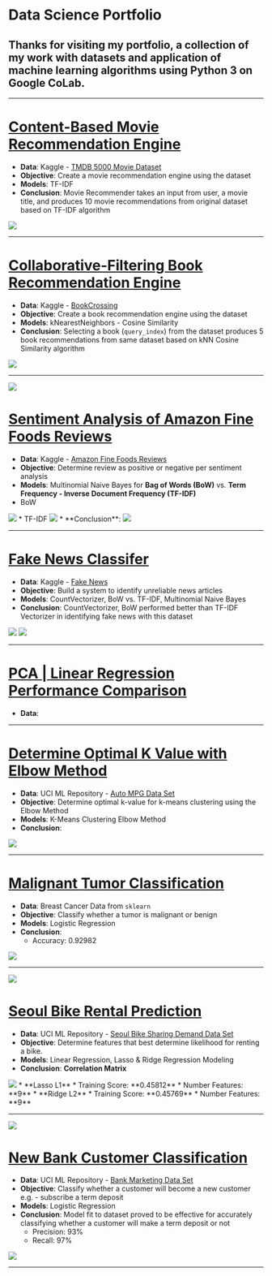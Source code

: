 <style>img.center {
    display: block;
    margin: 0 auto;
}
</style>
# Data Science Portfolio

## Thanks for visiting my portfolio, a collection of my work with datasets and application of machine learning algorithms using Python 3 on Google CoLab.

***

# [Content-Based Movie Recommendation Engine](https://github.com/lmkwytnicholas/nic.github.io/blob/master/contentBasedRecommendation.ipynb)
* **Data**: Kaggle - [TMDB 5000 Movie Dataset](https://www.kaggle.com/tmdb/tmdb-movie-metadata)
* **Objective**: Create a movie recommendation engine using the dataset
* **Models**: TF-IDF
* **Conclusion**: Movie Recommender takes an input from user, a movie title, and produces 10 movie recommendations from original dataset based on TF-IDF algorithm

<img class="center" src="images/movieRecEngine.JPG?raw=true"/>


***

# [Collaborative-Filtering Book Recommendation Engine](https://github.com/lmkwytnicholas/nic.github.io/blob/master/collabFilteringNlpBookRecommender.ipynb)
* **Data**: Kaggle - [BookCrossing](https://www.kaggle.com/jirakst/bookcrossing)
* **Objective**: Create a book recommendation engine using the dataset
* **Models**: kNearestNeighbors - Cosine Similarity
* **Conclusion**: Selecting a book (`query_index`) from the dataset produces 5 book recommendations from same dataset based on kNN Cosine Similarity algorithm

<img class="center" src="images/collabFilterBookRecEngine.JPG?raw=True"/>

***

<img src="images/sentimentanalysis?raw=true"/>

# [Sentiment Analysis of Amazon Fine Foods Reviews](https://github.com/lmkwytnicholas/nic.github.io/blob/master/amazonSentimentAnalysisBowTfidf.ipynb)
* **Data**: Kaggle - [Amazon Fine Foods Reviews](https://www.kaggle.com/snap/amazon-fine-food-reviews)
* **Objective**: Determine review as positive or negative per sentiment analysis
* **Models**: Multinomial Naive Bayes for **Bag of Words (BoW)** vs. **Term Frequency - Inverse Document Frequency (TF-IDF)**
* BoW 
<img src="images/BoW"/>
* TF-IDF
<img src="images/TF-IDF"/>
* **Conclusion**:
<img src="images/final"/> 

***

# [Fake News Classifer](https://github.com/lmkwytnicholas/nic.github.io/blob/master/fakeNewsBowTfidf.ipynb)
* **Data**: Kaggle - [Fake News](https://www.kaggle.com/c/fake-news/overview)
* **Objective**: Build a system to identify unreliable news articles
* **Models**: CountVectorizer, BoW vs. TF-IDF, Multinomial Naive Bayes
* **Conclusion**: CountVectorizer, BoW performed better than TF-IDF Vectorizer in identifying fake news with this dataset
<img src="BoWVal"/>
<img src="TfidfVal"/>

***

# [PCA | Linear Regression Performance Comparison](https://github.com/lmkwytnicholas/nic.github.io/blob/master/housingDataPCA.ipynb)
* **Data**: 

***

# [Determine Optimal K Value with Elbow Method](https://github.com/lmkwytnicholas/nic.github.io/blob/master/autoMpgKmeans.ipynb)
* **Data**: UCI ML Repository - [Auto MPG Data Set](http://archive.ics.uci.edu/ml/datasets/Auto+MPG)
* **Objective**: Determine optimal k-value for k-means clustering using the Elbow Method
* **Models**: K-Means Clustering Elbow Method
* **Conclusion**: 
<img src="autoMpg"/>

***

# [Malignant Tumor Classification](https://github.com/lmkwytnicholas/nal.github.io/blob/master/tumorClassificationLogReg.ipynb)
* **Data**: Breast Cancer Data from `sklearn`
* **Objective**: Classify whether a tumor is malignant or benign
* **Models**: Logistic Regression
* **Conclusion**: 
	* Accuracy: 0.92982

<img src="images/tumorConfusionMatrix.jpg?raw=true"/>

***

<img src="images/seoulbikerental.jpg?raw=true"/>

# [Seoul Bike Rental Prediction](https://github.com/lmkwytnicholas/nicholas-lee.github.io/blob/d0d0b9f4aa8f8963ceffdb97a85e67f65b6e6449/Seoul_Bike_Rental_Prediction.ipynb)
* **Data**: UCI ML Repository - [Seoul Bike Sharing Demand Data Set](https://archive.ics.uci.edu/ml/datasets/Seoul+Bike+Sharing+Demand)
* **Objective**: Determine features that best determine likelihood for renting a bike.
* **Models**: Linear Regression, Lasso & Ridge Regression Modeling
* **Conclusion**: 
**Correlation Matrix**
<img src="images/plotCorrMatrix.jpg?raw=true"/>
* **Lasso L1**
* Training Score: **0.45812**
* Number Features: **9**
* **Ridge L2**
* Training Score: **0.45769**
* Number Features: **9**

***

<img src="images/portugesebankcustomer.jpg?raw=true"/>

# [New Bank Customer Classification](https://github.com/lmkwytnicholas/nicholas-lee.github.io/blob/master/New_Bank_Customer_Classification.ipynb)
* **Data**: UCI ML Repository - [Bank Marketing Data Set](https://archive.ics.uci.edu/ml/datasets/Bank+Marketing)
* **Objective**: Classify whether a customer will become a new customer e.g. - subscribe a term deposit
* **Models**: Logistic Regression
* **Conclusion**: Model fit to dataset proved to be effective for accurately classifying whether a customer will make a term deposit or not
	* Precision: 93%
	* Recall: 97% 

<img src="images/bankCustomerConfusionMatrix.jpg?raw=true"/>

***




